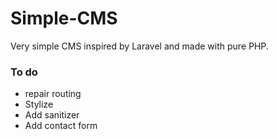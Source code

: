 # Simple-CMS

Very simple CMS inspired by Laravel and made with pure PHP.

### To do
* repair routing
* Stylize
* Add sanitizer
* Add contact form
